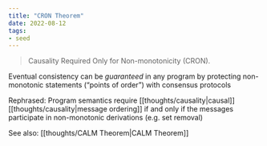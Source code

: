 ```yaml
---
title: "CRON Theorem"
date: 2022-08-12
tags:
- seed
---
```


> Causality Required Only for Non-monotonicity (CRON).

Eventual consistency can be _guaranteed_ in any program by protecting non-monotonic statements (“points of order”) with consensus protocols

Rephrased: Program semantics require [[thoughts/causality|causal]] [[thoughts/causality|message ordering]] if and only if the messages participate in non-monotonic derivations (e.g. set removal)

See also: [[thoughts/CALM Theorem|CALM Theorem]]